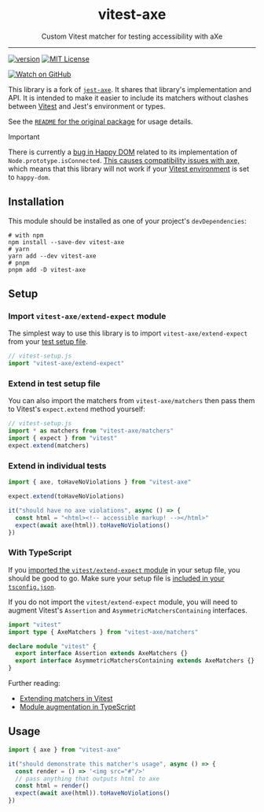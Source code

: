 <div align="center">
<h1>vitest-axe</h1>

<p>Custom Vitest matcher for testing accessibility with aXe</p>

</div>

---

<!-- prettier-ignore-start -->
[![version][version-badge]][package]
[![MIT License][license-badge]][license]

[![Watch on GitHub][github-watch-badge]][github-watch]
<!-- prettier-ignore-end -->

This library is a fork of [`jest-axe`](https://github.com/nickcolley/jest-axe).
It shares that library's implementation and API. It is intended to make it
easier to include its matchers without clashes between [Vitest][vitest] and
Jest's environment or types.

See the [`README` for the original package](https://github.com/nickcolley/jest-axe/blob/main/README.md) for usage details.

> [!IMPORTANT]
> There is currently a [bug in Happy DOM](https://github.com/capricorn86/happy-dom/issues/978) related to its implementation of `Node.prototype.isConnected`. [This causes compatibility issues with axe,](https://github.com/dequelabs/axe-core/issues/4087) which means that this library will not work if your [Vitest environment](https://vitest.dev/guide/environment.html#test-environment) is set to `happy-dom`.

## Installation

This module should be installed as one of your project's `devDependencies`:

```shell
# with npm
npm install --save-dev vitest-axe
# yarn
yarn add --dev vitest-axe
# pnpm
pnpm add -D vitest-axe
```

## Setup

### Import `vitest-axe/extend-expect` module

The simplest way to use this library is to import `vitest-axe/extend-expect`
from your [test setup file][test setup file].

```js
// vitest-setup.js
import "vitest-axe/extend-expect"
```

### Extend in test setup file

You can also import the matchers from `vitest-axe/matchers` then pass them to
Vitest's `expect.extend` method yourself:

```js
// vitest-setup.js
import * as matchers from "vitest-axe/matchers"
import { expect } from "vitest"
expect.extend(matchers)
```

### Extend in individual tests

```ts
import { axe, toHaveNoViolations } from "vitest-axe"

expect.extend(toHaveNoViolations)

it("should have no axe violations", async () => {
  const html = "<html><!-- accessible markup! --></html>"
  expect(await axe(html)).toHaveNoViolations()
})
```

### With TypeScript

If you [imported the `vitest/extend-expect` module](#import-vitest-axeextend-expect-module)
in your setup file, you should be good to go. Make sure your setup file is
[included in your `tsconfig.json`](https://www.typescriptlang.org/tsconfig#include).

If you do not import the `vitest/extend-expect` module, you will need to augment Vitest's `Assertion` and `AsymmetricMatchersContaining` interfaces.

```ts
import "vitest"
import type { AxeMatchers } from "vitest-axe/matchers"

declare module "vitest" {
  export interface Assertion extends AxeMatchers {}
  export interface AsymmetricMatchersContaining extends AxeMatchers {}
}
```

Further reading:

- [Extending matchers in Vitest](https://vitest.dev/guide/extending-matchers.html)
- [Module augmentation in TypeScript](https://www.typescriptlang.org/docs/handbook/declaration-merging.html#module-augmentation)

## Usage

```ts
import { axe } from "vitest-axe"

it("should demonstrate this matcher's usage", async () => {
  const render = () => '<img src="#"/>'
  // pass anything that outputs html to axe
  const html = render()
  expect(await axe(html)).toHaveNoViolations()
})
```

<!-- prettier-ignore-start -->
[vitest]: https://vitest.dev/
[test setup file]: https://vitest.dev/config/#setupfiles
[version-badge]: https://img.shields.io/npm/v/vitest-axe.svg?style=flat-square
[package]: https://www.npmjs.com/package/vitest-axe
[license-badge]: https://img.shields.io/npm/l/vitest-axe.svg?style=flat-square
[license]: https://github.com/chaance/vitest-axe/blob/main/LICENSE
[github-watch-badge]: https://img.shields.io/github/watchers/chaance/vitest-axe.svg?style=social
[github-watch]: https://github.com/chaance/vitest-axe/watchers
<!-- prettier-ignore-end -->
